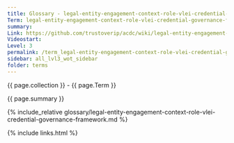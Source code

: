 ```yaml
---
title: Glossary - legal-entity-engagement-context-role-vlei-credential-governance-framework
Term: legal-entity-engagement-context-role-vlei-credential-governance-framework
summary: 
Link: https://github.com/trustoverip/acdc/wiki/legal-entity-engagement-context-role-vlei-credential-governance-framework
Videostart: 
Level: 3
permalink: /term_legal-entity-engagement-context-role-vlei-credential-governance-framework.html
sidebar: all_lvl3_wot_sidebar
folder: terms
---
```


{{ page.collection }} - {{ page.Term }}

   {{ page.summary }}

{% include_relative glossary/legal-entity-engagement-context-role-vlei-credential-governance-framework.md %}

 {% include links.html %} 
